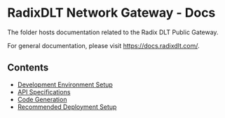 # RadixDLT Network Gateway - Docs

The folder hosts documentation related to the Radix DLT Public Gateway.

For general documentation, please visit https://docs.radixdlt.com/.

## Contents

* [Development Environment Setup](./development.md)
* [API Specifications](./api-specifications.md)
* [Code Generation](../generation)
* [Recommended Deployment Setup](../deployment)
